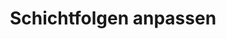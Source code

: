 ---
layout: collection
title: Schichtfolgen anpassen
description: Lerne, wie du Schichtfolgen anpasst, um den sich ändernden Anforderungen deines Unternehmens und deiner Mitarbeiter gerecht zu werden.
redirect_to:
  - https://academy.injixo.com/scheduling-configuration/planconfig-061-en-edit-shift-sequences
---